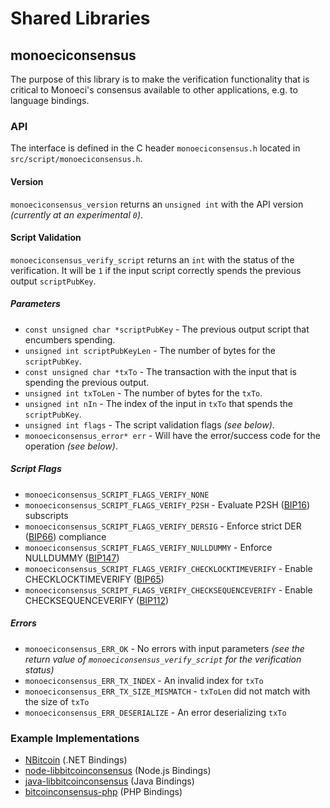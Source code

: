 Shared Libraries
================

## monoeciconsensus

The purpose of this library is to make the verification functionality that is critical to Monoeci's consensus available to other applications, e.g. to language bindings.

### API

The interface is defined in the C header `monoeciconsensus.h` located in  `src/script/monoeciconsensus.h`.

#### Version

`monoeciconsensus_version` returns an `unsigned int` with the API version *(currently at an experimental `0`)*.

#### Script Validation

`monoeciconsensus_verify_script` returns an `int` with the status of the verification. It will be `1` if the input script correctly spends the previous output `scriptPubKey`.

##### Parameters
- `const unsigned char *scriptPubKey` - The previous output script that encumbers spending.
- `unsigned int scriptPubKeyLen` - The number of bytes for the `scriptPubKey`.
- `const unsigned char *txTo` - The transaction with the input that is spending the previous output.
- `unsigned int txToLen` - The number of bytes for the `txTo`.
- `unsigned int nIn` - The index of the input in `txTo` that spends the `scriptPubKey`.
- `unsigned int flags` - The script validation flags *(see below)*.
- `monoeciconsensus_error* err` - Will have the error/success code for the operation *(see below)*.

##### Script Flags
- `monoeciconsensus_SCRIPT_FLAGS_VERIFY_NONE`
- `monoeciconsensus_SCRIPT_FLAGS_VERIFY_P2SH` - Evaluate P2SH ([BIP16](https://github.com/bitcoin/bips/blob/master/bip-0016.mediawiki)) subscripts
- `monoeciconsensus_SCRIPT_FLAGS_VERIFY_DERSIG` - Enforce strict DER ([BIP66](https://github.com/bitcoin/bips/blob/master/bip-0066.mediawiki)) compliance
- `monoeciconsensus_SCRIPT_FLAGS_VERIFY_NULLDUMMY` - Enforce NULLDUMMY ([BIP147](https://github.com/bitcoin/bips/blob/master/bip-0147.mediawiki))
- `monoeciconsensus_SCRIPT_FLAGS_VERIFY_CHECKLOCKTIMEVERIFY` - Enable CHECKLOCKTIMEVERIFY ([BIP65](https://github.com/bitcoin/bips/blob/master/bip-0065.mediawiki))
- `monoeciconsensus_SCRIPT_FLAGS_VERIFY_CHECKSEQUENCEVERIFY` - Enable CHECKSEQUENCEVERIFY ([BIP112](https://github.com/bitcoin/bips/blob/master/bip-0112.mediawiki))

##### Errors
- `monoeciconsensus_ERR_OK` - No errors with input parameters *(see the return value of `monoeciconsensus_verify_script` for the verification status)*
- `monoeciconsensus_ERR_TX_INDEX` - An invalid index for `txTo`
- `monoeciconsensus_ERR_TX_SIZE_MISMATCH` - `txToLen` did not match with the size of `txTo`
- `monoeciconsensus_ERR_DESERIALIZE` - An error deserializing `txTo`

### Example Implementations
- [NBitcoin](https://github.com/NicolasDorier/NBitcoin/blob/master/NBitcoin/Script.cs#L814) (.NET Bindings)
- [node-libbitcoinconsensus](https://github.com/bitpay/node-libbitcoinconsensus) (Node.js Bindings)
- [java-libbitcoinconsensus](https://github.com/dexX7/java-libbitcoinconsensus) (Java Bindings)
- [bitcoinconsensus-php](https://github.com/Bit-Wasp/bitcoinconsensus-php) (PHP Bindings)
